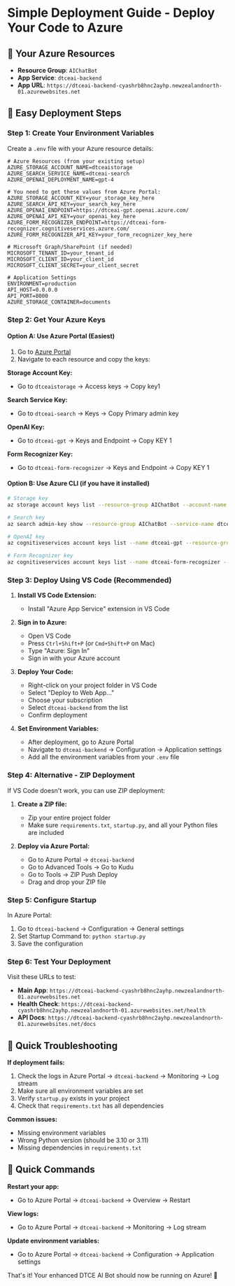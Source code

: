 # Simple Deployment Guide - Deploy Your Code to Azure

## 🎯 Your Azure Resources
- **Resource Group**: `AIChatBot`
- **App Service**: `dtceai-backend`
- **App URL**: `https://dtceai-backend-cyashrb8hnc2ayhp.newzealandnorth-01.azurewebsites.net`

## 🚀 Easy Deployment Steps

### Step 1: Create Your Environment Variables

Create a `.env` file with your Azure resource details:

```env
# Azure Resources (from your existing setup)
AZURE_STORAGE_ACCOUNT_NAME=dtceaistorage
AZURE_SEARCH_SERVICE_NAME=dtceai-search
AZURE_OPENAI_DEPLOYMENT_NAME=gpt-4

# You need to get these values from Azure Portal:
AZURE_STORAGE_ACCOUNT_KEY=your_storage_key_here
AZURE_SEARCH_API_KEY=your_search_key_here
AZURE_OPENAI_ENDPOINT=https://dtceai-gpt.openai.azure.com/
AZURE_OPENAI_API_KEY=your_openai_key_here
AZURE_FORM_RECOGNIZER_ENDPOINT=https://dtceai-form-recognizer.cognitiveservices.azure.com/
AZURE_FORM_RECOGNIZER_API_KEY=your_form_recognizer_key_here

# Microsoft Graph/SharePoint (if needed)
MICROSOFT_TENANT_ID=your_tenant_id
MICROSOFT_CLIENT_ID=your_client_id
MICROSOFT_CLIENT_SECRET=your_client_secret

# Application Settings
ENVIRONMENT=production
API_HOST=0.0.0.0
API_PORT=8000
AZURE_STORAGE_CONTAINER=documents
```

### Step 2: Get Your Azure Keys

#### Option A: Use Azure Portal (Easiest)
1. Go to [Azure Portal](https://portal.azure.com)
2. Navigate to each resource and copy the keys:

**Storage Account Key:**
- Go to `dtceaistorage` → Access keys → Copy key1

**Search Service Key:**
- Go to `dtceai-search` → Keys → Copy Primary admin key

**OpenAI Key:**
- Go to `dtceai-gpt` → Keys and Endpoint → Copy KEY 1

**Form Recognizer Key:**
- Go to `dtceai-form-recognizer` → Keys and Endpoint → Copy KEY 1

#### Option B: Use Azure CLI (if you have it installed)
```bash
# Storage key
az storage account keys list --resource-group AIChatBot --account-name dtceaistorage --query '[0].value' -o tsv

# Search key
az search admin-key show --resource-group AIChatBot --service-name dtceai-search --query 'primaryKey' -o tsv

# OpenAI key
az cognitiveservices account keys list --name dtceai-gpt --resource-group AIChatBot --query 'key1' -o tsv

# Form Recognizer key
az cognitiveservices account keys list --name dtceai-form-recognizer --resource-group AIChatBot --query 'key1' -o tsv
```

### Step 3: Deploy Using VS Code (Recommended)

1. **Install VS Code Extension:**
   - Install "Azure App Service" extension in VS Code

2. **Sign in to Azure:**
   - Open VS Code
   - Press `Ctrl+Shift+P` (or `Cmd+Shift+P` on Mac)
   - Type "Azure: Sign In"
   - Sign in with your Azure account

3. **Deploy Your Code:**
   - Right-click on your project folder in VS Code
   - Select "Deploy to Web App..."
   - Choose your subscription
   - Select `dtceai-backend` from the list
   - Confirm deployment

4. **Set Environment Variables:**
   - After deployment, go to Azure Portal
   - Navigate to `dtceai-backend` → Configuration → Application settings
   - Add all the environment variables from your `.env` file

### Step 4: Alternative - ZIP Deployment

If VS Code doesn't work, you can use ZIP deployment:

1. **Create a ZIP file:**
   - Zip your entire project folder
   - Make sure `requirements.txt`, `startup.py`, and all your Python files are included

2. **Deploy via Azure Portal:**
   - Go to Azure Portal → `dtceai-backend`
   - Go to Advanced Tools → Go to Kudu
   - Go to Tools → ZIP Push Deploy
   - Drag and drop your ZIP file

### Step 5: Configure Startup

In Azure Portal:
1. Go to `dtceai-backend` → Configuration → General settings
2. Set Startup Command to: `python startup.py`
3. Save the configuration

### Step 6: Test Your Deployment

Visit these URLs to test:
- **Main App**: `https://dtceai-backend-cyashrb8hnc2ayhp.newzealandnorth-01.azurewebsites.net`
- **Health Check**: `https://dtceai-backend-cyashrb8hnc2ayhp.newzealandnorth-01.azurewebsites.net/health`
- **API Docs**: `https://dtceai-backend-cyashrb8hnc2ayhp.newzealandnorth-01.azurewebsites.net/docs`

## 🔧 Quick Troubleshooting

**If deployment fails:**
1. Check the logs in Azure Portal → `dtceai-backend` → Monitoring → Log stream
2. Make sure all environment variables are set
3. Verify `startup.py` exists in your project
4. Check that `requirements.txt` has all dependencies

**Common issues:**
- Missing environment variables
- Wrong Python version (should be 3.10 or 3.11)
- Missing dependencies in `requirements.txt`

## 📱 Quick Commands

**Restart your app:**
- Go to Azure Portal → `dtceai-backend` → Overview → Restart

**View logs:**
- Go to Azure Portal → `dtceai-backend` → Monitoring → Log stream

**Update environment variables:**
- Go to Azure Portal → `dtceai-backend` → Configuration → Application settings

That's it! Your enhanced DTCE AI Bot should now be running on Azure! 🎉
